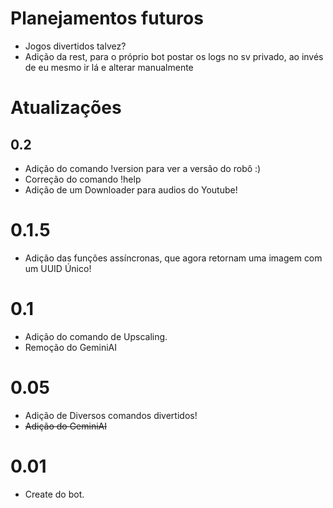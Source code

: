 # Planejamentos futuros
- Jogos divertidos talvez?
- Adição da rest, para o próprio bot postar os logs no sv privado, ao invés de eu mesmo ir lá e alterar manualmente

# Atualizações

## 0.2
- Adição do comando !version para ver a versão do robô :)
- Correção do comando !help
- Adição de um Downloader para audios do Youtube!

# 0.1.5
- Adição das funções assíncronas, que agora retornam uma imagem com um UUID Único!

# 0.1
- Adição do comando de Upscaling.
- Remoção do GeminiAI

# 0.05
- Adição de Diversos comandos divertidos!
- ~~Adição do GeminiAI~~

# 0.01
- Create do bot.
